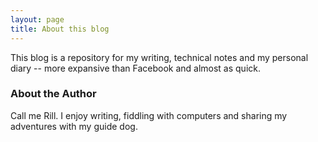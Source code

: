 ```yaml
---
layout: page
title: About this blog
---
```


This blog is a repository for my writing, technical notes and my personal diary -- more expansive than Facebook and  almost as quick.

### About the Author

Call me Rill. I enjoy writing, fiddling with computers and sharing my adventures with my guide dog.